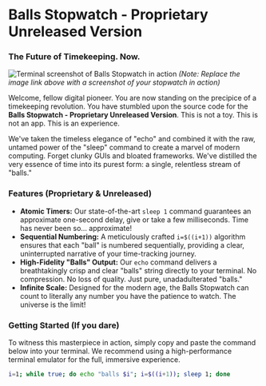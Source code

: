 # Balls Stopwatch - Proprietary Unreleased Version

### The Future of Timekeeping. Now.

![Terminal screenshot of Balls Stopwatch in action](https://i.imgur.com/your-screenshot-link-here.png)
*(Note: Replace the image link above with a screenshot of your stopwatch in action)*

Welcome, fellow digital pioneer. You are now standing on the precipice of a timekeeping revolution. You have stumbled upon the source code for the **Balls Stopwatch - Proprietary Unreleased Version**. This is not a toy. This is not an app. This is an experience.

We've taken the timeless elegance of "echo" and combined it with the raw, untamed power of the "sleep" command to create a marvel of modern computing. Forget clunky GUIs and bloated frameworks. We've distilled the very essence of time into its purest form: a single, relentless stream of "balls."

### Features (Proprietary & Unreleased)

* **Atomic Timers:** Our state-of-the-art `sleep 1` command guarantees an approximate one-second delay, give or take a few milliseconds. Time has never been so… approximate!
* **Sequential Numbering:** A meticulously crafted `i=$((i+1))` algorithm ensures that each "ball" is numbered sequentially, providing a clear, uninterrupted narrative of your time-tracking journey.
* **High-Fidelity "Balls" Output:** Our `echo` command delivers a breathtakingly crisp and clear "balls" string directly to your terminal. No compression. No loss of quality. Just pure, unadadulterated "balls."
* **Infinite Scale:** Designed for the modern age, the Balls Stopwatch can count to literally any number you have the patience to watch. The universe is the limit!

### Getting Started (If you dare)

To witness this masterpiece in action, simply copy and paste the command below into your terminal. We recommend using a high-performance terminal emulator for the full, immersive experience.

```bash
i=1; while true; do echo "balls $i"; i=$((i+1)); sleep 1; done
